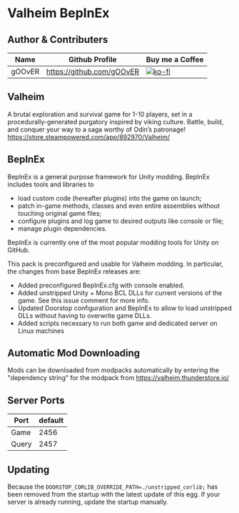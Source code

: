 ﻿# Valheim BepInEx

## Author & Contributers
| Name        | Github Profile  | Buy me a Coffee |
| ------------- |-------------|-------------|
|   gOOvER   | https://github.com/gOOvER | [![ko-fi](https://ko-fi.com/img/githubbutton_sm.svg)](https://ko-fi.com/B0B351D0Q) |

## Valheim

A brutal exploration and survival game for 1-10 players, set in a procedurally-generated purgatory inspired by viking culture. Battle, build, and conquer your way to a saga worthy of Odin’s patronage!
https://store.steampowered.com/app/892970/Valheim/

## BepInEx

BepInEx is a general purpose framework for Unity modding. BepInEx includes tools and libraries to
- load custom code (hereafter plugins) into the game on launch;
- patch in-game methods, classes and even entire assemblies without touching original game files;
- configure plugins and log game to desired outputs like console or file;
- manage plugin dependencies.

BepInEx is currently one of the most popular modding tools for Unity on GitHub.

This pack is preconfigured and usable for Valheim modding.
In particular, the changes from base BepInEx releases are:

- Added preconfigured BepInEx.cfg with console enabled.
- Added unstripped Unity + Mono BCL DLLs for current versions of the game. See this issue comment for more info.
- Updated Doorstop configuration and BepInEx to allow to load unstripped DLLs without having to overwrite game DLLs.
- Added scripts necessary to run both game and dedicated server on Linux machines

## Automatic Mod Downloading
Mods can be downloaded from modpacks automatically by entering the "dependency string" for the modpack from https://valheim.thunderstore.io/

## Server Ports

| Port  | default |
|-------|---------|
| Game  | 2456    |
| Query | 2457    |

## Updating
Because the `DOORSTOP_CORLIB_OVERRIDE_PATH=./unstripped_corlib;` has been removed from the startup with the latest update of this egg. If your server is already running, update the startup manually.